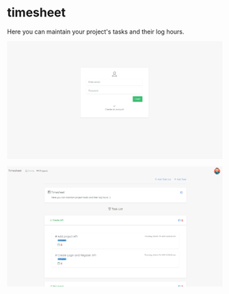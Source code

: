 # timesheet
Here you can maintain your project's tasks and their log hours.

![Login](https://raw.githubusercontent.com/nitinsinghnaruka/timesheet/master/public/images/login.png)

![Project Tasks](https://raw.githubusercontent.com/nitinsinghnaruka/timesheet/master/public/images/project-tasks.png)

